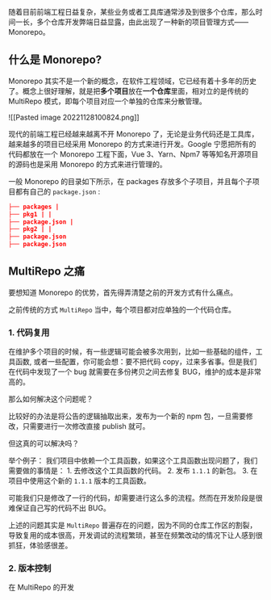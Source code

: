 
随着目前前端工程日益复杂，某些业务或者工具库通常涉及到很多个仓库，那么时间一长，多个仓库开发弊端日益显露，由此出现了一种新的项目管理方式——Monorepo。

## 什么是 Monorepo?

Monorepo 其实不是一个新的概念，在软件工程领域，它已经有着十多年的历史了。概念上很好理解，就是把**多个项目**放在**一个仓库**里面，相对立的是传统的 MultiRepo 模式，即每个项目对应一个单独的仓库来分散管理。

![[Pasted image 20221128100824.png]]

现代的前端工程已经越来越离不开 Monorepo 了，无论是业务代码还是工具库，越来越多的项目已经采用 Monorepo 的方式来进行开发。Google 宁愿把所有的代码都放在一个 Monorepo 工程下面，Vue 3、Yarn、Npm7 等等知名开源项目的源码也是采用 Monorepo 的方式来进行管理的。

一般 Monorepo 的目录如下所示，在 packages 存放多个子项目，并且每个子项目都有自己的 `package.json` :

```json
├── packages |
├── pkg1 | |
├── package.json |
├── pkg2 | |
├── package.json
├── package.json
```

## MultiRepo 之痛

要想知道 Monorepo 的优势，首先得弄清楚之前的开发方式有什么痛点。

之前传统的方式 `MultiRepo` 当中，每个项目都对应单独的一个代码仓库。

### 1. 代码复用

在维护多个项目的时候，有一些逻辑可能会被多次用到，比如一些基础的组件，工具函数, 或者一些配置，你可能会想：要不把代码 copy，过来多省事。但是我们在代码中发现了一个 bug 就需要在多份拷贝之间去修复 BUG，维护的成本是非常高的。

那么如何解决这个问题呢？

比较好的办法是将公告的逻辑抽取出来，发布为一个新的 npm 包，一旦需要修改，只需要进行一次修改直接 publish 就可。

但这真的可以解决吗？

举个例子：
	我们项目中依赖一个工具函数，如果这个工具函数出现问题了，我们需要做的事情是：
		1. 去修改这个工具函数的代码。
		2. 发布 `1.1.1` 的新包。
		3. 在项目中使用这个新的 `1.1.1` 版本的工具函数。

可能我们只是修改了一行的代码，却需要进行这么多的流程。然而在开发阶段是很难保证自己写的代码不出 BUG。

上述的问题其实是 `MultiRepo` 普遍存在的问题，因为不同的仓库工作区的割裂，导致复用的成本很高，开发调试的流程繁琐，甚至在频繁改动的情况下让人感到很抓狂，体验感很差。

### 2. 版本控制 
在 MultiRepo 的开发


